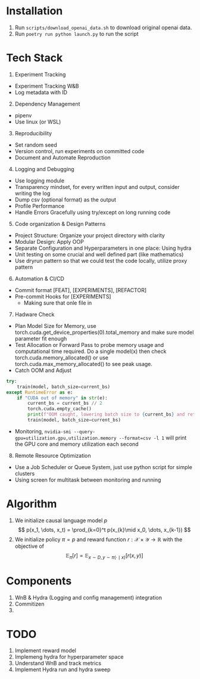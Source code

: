 # Installation

1. Run `scripts/download_openai_data.sh` to download original openai data.
2. Run `poetry run python launch.py` to run the script

# Tech Stack

1. Experiment Tracking
* Experiment Tracking W&B
* Log metadata with ID

2. Dependency Management
* pipenv
* Use linux (or WSL)

3. Reproducibility
* Set random seed
* Version control, run experiments on committed code
* Document and Automate Reproduction

4. Logging and Debugging
* Use logging module
* Transparency mindset, for every written input and output, consider writing the log
* Dump csv (optional format) as the output
* Profile Performance
* Handle Errors Gracefully using try/except on long running code

5. Code organization & Design Patterns
* Project Structure: Organize your project directory with clarity
* Modular Design: Apply OOP
* Separate Configuration and Hyperparameters in one place: Using hydra
* Unit testing on some crucial and well defined part (like mathematics)
* Use dryrun pattern so that we could test the code locally, utilize proxy pattern

6. Automation & CI/CD
* Commit format [FEAT], [EXPERIMENTS], [REFACTOR]
* Pre-commit Hooks for [EXPERIMENTS]
    * Making sure that onle file in 

7. Hadware Check
* Plan Model Size for Memory, use torch.cuda.get_device_properties(0).total_memory and make sure model parameter fit enough
* Test Allocation or Forward Pass to probe memory usage and computational time required. Do a single model(x) then check torch.cuda.memory_allocated() or use torch.cuda.max_memory_allocated() to see peak usage.
* Catch OOM and Adjust 
```python
try:
    train(model, batch_size=current_bs)
except RuntimeError as e:
    if "CUDA out of memory" in str(e):
        current_bs = current_bs // 2
        torch.cuda.empty_cache()
        print(f"OOM caught, lowering batch size to {current_bs} and retrying...")
        train(model, batch_size=current_bs)
```
* Monitoring, `nvidia-smi --query-gpu=utilization.gpu,utilization.memory --format=csv -l 1` will print the GPU core and memory utilization each second

8. Remote Resource Optimization
* Use a Job Scheduler or Queue System, just use python script for simple clusters
* Using screen for multitask between monitoring and running


# Algorithm
1. We initialize causal language model $p$
$$
p(x_1, \dots, x_t) = \prod_{k=0}^t p(x_{k}\mid x_0, \dots, x_{k-1})
$$
2. We initialize policy $\pi=p$ and reward function $r:\mathcal X\times \mathcal Y\to \mathbb R$ with the objective of
$$
\mathbb E_\pi[r] = \mathbb E_{x\sim D, y\sim \pi(\cdot\mid x)}[r(x, y)]
$$

# Components
1. WnB & Hydra (Logging and config management) integration
2. Commitizen
3. 

# TODO
1. Implement reward model
2. Implemeng hydra for hyperparameter space
3. Understand WnB and track metrics
4. Implement Hydra run and hydra sweep